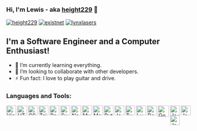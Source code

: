 ### Hi, I'm Lewis - aka [height229][website] 👋

[![height229](https://img.shields.io/website?down_message=OFFLINE&label=HEIGHT229.COM&style=for-the-badge&up_message=ONLINE&url=https%3A%2F%2Fheight229.com)](https://height229.com)
[![existnet](https://img.shields.io/website?down_message=OFFLINE&label=existnetwork.xyz&style=for-the-badge&up_message=ONLINE&url=https%3A%2F%2Fexistnetwork.xyz)](https://existnetwork.xyz)
[![lynxlasers](https://img.shields.io/website?down_message=OFFLINE&label=LynxLasers.com&style=for-the-badge&up_message=ONLINE&url=https%3A%2F%2Flynxlasers.com)](https://lynxlasers.com)

## I'm a Software Engineer and a Computer Enthusiast!

- 🌱 I’m currently learning everything.
- 👯 I’m looking to collaborate with other developers.
- ⚡ Fun fact: I love to play guitar and drive.

### Languages and Tools:

<img align="left" alt="Visual Studio Code" width="26px" src="https://cdn.worldvectorlogo.com/logos/visual-studio-code-1.svg" />
<img align="left" alt="HTML5" width="26px" src="https://cdn.worldvectorlogo.com/logos/html-1.svg" />
<img align="left" alt="CSS3" width="26px" src="https://external-content.duckduckgo.com/iu/?u=https%3A%2F%2Fverekia.com%2F_pages%2Fcss3%2Fintroduction-css3%2Fimg%2Fcss3-logo.png&f=1&nofb=1" />
<img align="left" alt="Tailwind" width="26px" src="https://cdn.worldvectorlogo.com/logos/tailwindcss.svg" />
<img align="left" alt="React" width="26px" src="https://cdn.worldvectorlogo.com/logos/react-2.svg" />
<img align="left" alt="Svelte" width="26px" src="https://cdn.worldvectorlogo.com/logos/svelte-1.svg" />
<img align="left" alt="Node.js" width="26px" src="https://cdn.worldvectorlogo.com/logos/nodejs-icon.svg" />
<img align="left" alt="MySQL" width="26px" src="https://cdn.worldvectorlogo.com/logos/mysql-6.svg" />
<img align="left" alt="MongoDB" width="26px" src="https://cdn.worldvectorlogo.com/logos/mongodb-icon-1.svg" />
<img align="left" alt="Python" width="26px" src="https://cdn.worldvectorlogo.com/logos/python-5.svg" />
<img align="left" alt="JavaScript" width="26px" src="https://cdn.worldvectorlogo.com/logos/logo-javascript.svg" />
<img align="left" alt="TypeScript" width="26px" src="https://cdn.worldvectorlogo.com/logos/typescript.svg" />
<img align="left" alt="Lua" width="26px" src="https://cdn.worldvectorlogo.com/logos/lua-5.svg" />
<img align="left" alt="DotNet" width="26px" src="https://cdn.worldvectorlogo.com/logos/dotnet.svg" />
<img align="left" alt="Go" width="30px" src="https://cdn.worldvectorlogo.com/logos/go-logo-1.svg" />
<img align="left" alt="Java" width="26px" src="https://cdn.worldvectorlogo.com/logos/java-14.svg" />
<img align="left" alt="Java" width="26px" src="https://cdn.worldvectorlogo.com/logos/git-icon.svg" />
<img align="left" alt="Java" width="26px" src="https://cdn.worldvectorlogo.com/logos/yarn.svg" />

[website]: https://height229.com
[twitter]: https://twitter.com/Reddeviil2

